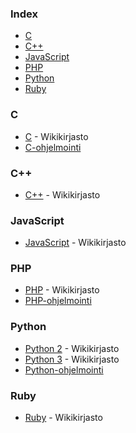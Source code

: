 ### Index

* [C](#c)
* [C++](#c-1)
* [JavaScript](#javascript)
* [PHP](#php)
* [Python](#python)
* [Ruby](#ruby)


### C

* [C](https://fi.wikibooks.org/wiki/C) - Wikikirjasto
* [C-ohjelmointi](http://www.ohjelmointiputka.net/oppaat/opas.php?tunnus=c_esittaja)


### C++

* [C++](https://fi.wikibooks.org/wiki/C%2B%2B) - Wikikirjasto


### JavaScript

* [JavaScript](https://fi.wikibooks.org/wiki/JavaScript) - Wikikirjasto


### PHP

* [PHP](https://fi.wikibooks.org/wiki/PHP) - Wikikirjasto
* [PHP-ohjelmointi](http://www.ohjelmointiputka.net/oppaat/opas.php?tunnus=php_01)


### Python

* [Python 2](https://fi.wikibooks.org/wiki/Python_2) - Wikikirjasto
* [Python 3](https://fi.wikibooks.org/wiki/Python_3) - Wikikirjasto
* [Python-ohjelmointi](http://www.ohjelmointiputka.net/oppaat/opas.php?tunnus=python3_01)


### Ruby

* [Ruby](https://fi.wikibooks.org/wiki/Ruby) - Wikikirjasto
